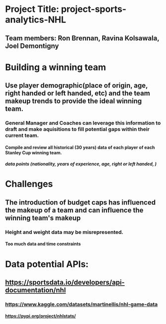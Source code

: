 # Project Title: project-sports-analytics-NHL
## Team members: Ron Brennan, Ravina Kolsawala, Joel Demontigny

# Building a winning team
## Use player demographic(place of origin, age, right handed or left handed, etc) and the team makeup trends to provide the ideal winning team.
### General Manager and Coaches can leverage this information to draft and make aquisitions to fill potential gaps within their current team.
#### Compile and review all historical (30 years) data of each player of each Stanley Cup winning team.
##### data points (nationality, years of experience, age, right or left handed, )

# Challenges 
## The introduction of budget caps has influenced the makeup of a team and can influence the winning team's makeup
### Height and weight data may be misrepresented. 
#### Too much data and time constraints

# Data potential APIs:  
## https://sportsdata.io/developers/api-documentation/nhl
### https://www.kaggle.com/datasets/martinellis/nhl-game-data
#### https://pypi.org/project/nhlstats/
